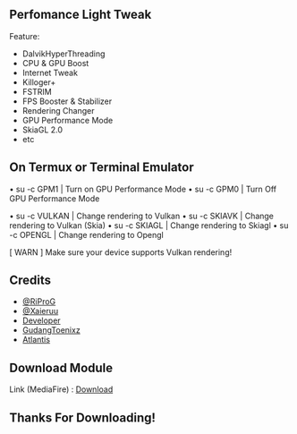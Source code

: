 ## Perfomance Light Tweak 

Feature:

- DalvikHyperThreading
- CPU & GPU Boost
- Internet Tweak
- Killoger+
- FSTRIM
- FPS Booster & Stabilizer
- Rendering Changer
- GPU Performance Mode
- SkiaGL 2.0
- etc

## On Termux or Terminal Emulator 

 • su -c GPM1 | Turn on GPU Performance Mode
 • su -c GPM0 | Turn Off GPU Performance Mode
 
 • su -c VULKAN | Change rendering to Vulkan
 • su -c SKIAVK | Change rendering to Vulkan (Skia)
 • su -c SKIAGL | Change rendering to Skiagl
 • su -c OPENGL | Change rendering to Opengl
 
 [ WARN ] Make sure your device supports Vulkan rendering!
 
 ## Credits
 - [@RiProG](https://t.me/RiProG)
 - [@Xaieruu](https://t.me/Xaieruu)
 - [Developer](https://t.me/bintang774)
 - [GudangToenixz](https://t.me/GudangToenixz)
 - [Atlantis](https://t.me/Z907L)
 
 ## Download Module 
 Link (MediaFire) : [Download]()
 
 ## Thanks For Downloading!
 
